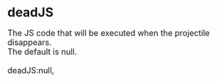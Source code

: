 # deadJS

<font size=4>The JS code that will be executed when the projectile disappears.   
The default is null.   
<br/>deadJS:null,</font>